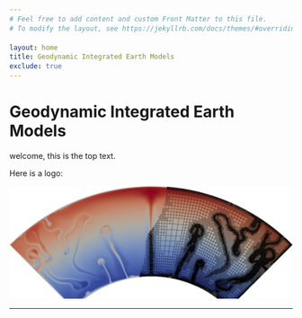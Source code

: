 ```yaml
---
# Feel free to add content and custom Front Matter to this file.
# To modify the layout, see https://jekyllrb.com/docs/themes/#overriding-theme-defaults

layout: home
title: Geodynamic Integrated Earth Models
exclude: true
---
```


# Geodynamic Integrated Earth Models

welcome, this is the top text.

Here is a logo:

![logo](images/mesh-2db.png)

***
